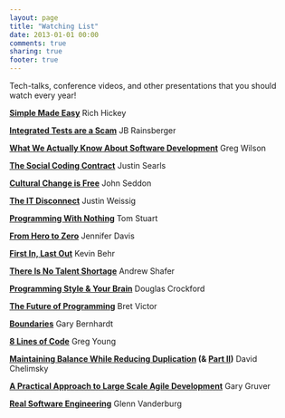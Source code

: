```yaml
---
layout: page
title: "Watching List"
date: 2013-01-01 00:00
comments: true
sharing: true
footer: true
---
```


Tech-talks, conference videos, and other presentations that you should watch every year!

**[Simple Made Easy](http://www.infoq.com/presentations/Simple-Made-Easy)** Rich Hickey

**[Integrated Tests are a Scam](http://vimeo.com/80533536)** JB Rainsberger

**[What We Actually Know About Software Development](http://vimeo.com/9270320)** Greg Wilson

**[The Social Coding Contract](http://vimeo.com/108589852)** Justin Searls

**[Cultural Change is Free](http://vimeo.com/4670102)** John Seddon

**[The IT Disconnect](https://sysadmincasts.com/episodes/15-the-it-disconnect)** Justin Weissig

**[Programming With Nothing](http://rubymanor.org/3/videos/programming_with_nothing/)** Tom Stuart

**[From Hero to Zero](http://new.livestream.com/accounts/1466347/events/3044568/videos/52394934)** Jennifer Davis

**[First In, Last Out](http://new.livestream.com/accounts/1466347/events/3044568/videos/52304739)** Kevin Behr

**[There Is No Talent Shortage](https://www.youtube.com/watch?v=P_sWGl7MzhU)** Andrew Shafer

**[Programming Style & Your Brain](https://www.youtube.com/watch?v=taaEzHI9xyY&index=8&list=PL7664379246A246CB)** Douglas Crockford

**[The Future of Programming](https://www.youtube.com/watch?v=8pTEmbeENF4)** Bret Victor

**[Boundaries](https://www.destroyallsoftware.com/talks/boundaries)** Gary Bernhardt

**[8 Lines of Code](http://www.infoq.com/presentations/8-lines-code-refactoring)** Greg Young

**[Maintaining Balance While Reducing Duplication](http://www.confreaks.com/videos/434-rubyconf2010-maintaining-balance-while-reducing-duplication) (& [Part II](https://www.youtube.com/watch?v=UvlyJv0eIf8))** David Chelimsky

**[A Practical Approach to Large Scale Agile Development](https://www.youtube.com/watch?v=2QGYEwghRSM)** Gary Gruver

**[Real Software Engineering](https://www.youtube.com/watch?v=NP9AIUT9nos)** Glenn Vanderburg
